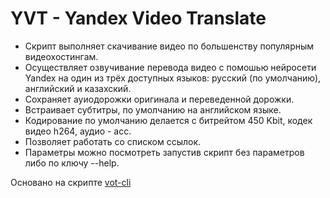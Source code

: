 # YVT - Yandex Video Translate
- Скрипт выполняет скачивание видео по большенству популярным видеохостингам.
- Осуществляет озвучивание перевода видео с помошью нейросети Yandex на один из трёх доступных языков: русский (по умолчанию), английский и казахский.
- Сохраняет ауиодорожки оригинала и переведенной дорожки.
- Встраивает субтитры, по умолчанию на английском языке.
- Кодирование по умолчанию делается с битрейтом 450 Kbit, кодек видео h264, аудио - acc.
- Позволяет работать со списком ссылок.
- Параметры можно посмотреть запустив скрипт без параметров либо по ключу --help.

Основано на скрипте [vot-cli](https://github.com/FOSWLY/vot-cli)
